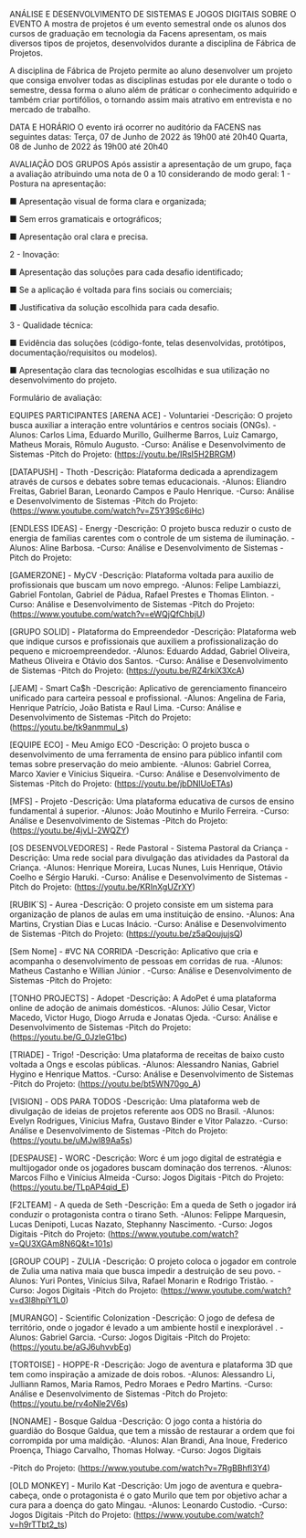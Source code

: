 ANÁLISE E DESENVOLVIMENTO DE SISTEMAS E JOGOS DIGITAIS
SOBRE O EVENTO
A mostra de projetos é um evento semestral onde os alunos dos cursos de graduação em tecnologia da Facens apresentam, os mais diversos tipos de projetos, desenvolvidos durante a disciplina de Fábrica de Projetos.

A disciplina de Fábrica de Projeto permite ao aluno desenvolver um projeto que consiga envolver todas as disciplinas estudas por ele durante o todo o semestre, dessa forma o aluno além de práticar o conhecimento adquirido e também criar portifólios, o tornando assim mais atrativo em entrevista e no mercado de trabalho.

DATA E HORÁRIO
O evento irá ocorrer no auditório da FACENS nas seguintes datas:
Terça, 07 de Junho de 2022 ás 19h00 até 20h40
Quarta, 08 de Junho de 2022 ás 19h00 até 20h40

AVALIAÇÃO DOS GRUPOS
Após assistir a apresentação de um grupo, faça a avaliação atribuindo uma nota de 0 a 10 considerando de modo geral: 1 - Postura na apresentação:

■ Apresentação visual de forma clara e organizada;

■ Sem erros gramaticais e ortográficos;

■ Apresentação oral clara e precisa.

2 - Inovação:

■ Apresentação das soluções para cada desafio identificado;

■ Se a aplicação é voltada para fins sociais ou comerciais;

■ Justificativa da solução escolhida para cada desafio.

3 - Qualidade técnica:

■ Evidência das soluções (código-fonte, telas desenvolvidas, protótipos, documentação/requisitos ou modelos).

■ Apresentação clara das tecnologias escolhidas e sua utilização no desenvolvimento do projeto.


Formulário de avaliação:

EQUIPES PARTICIPANTES
[ARENA ACE] - Voluntariei
-Descrição: O projeto busca auxiliar a interação entre voluntários e centros sociais (ONGs).
-Alunos: Carlos Lima, Eduardo Murillo, Guilherme Barros, Luiz Camargo, Matheus Morais, Rômulo Augusto.
-Curso: Análise e Desenvolvimento de Sistemas
-Pitch do Projeto: (https://youtu.be/IRsI5H2BRGM)

[DATAPUSH] - Thoth
-Descrição: Plataforma dedicada a aprendizagem através de cursos e debates sobre temas educacionais.
-Alunos: Eliandro Freitas, Gabriel Baran, Leonardo Campos e Paulo Henrique.
-Curso: Análise e Desenvolvimento de Sistemas
-Pitch do Projeto: (https://www.youtube.com/watch?v=Z5Y39Sc6iHc)

[ENDLESS IDEAS] - Energy
-Descrição: O projeto busca reduzir o custo de energia de familias carentes com o controle de um sistema de iluminação.
-Alunos: Aline Barbosa.
-Curso: Análise e Desenvolvimento de Sistemas
-Pitch do Projeto:

[GAMERZONE] - MyCV
-Descrição: Plataforma voltada para auxilio de profissionais que buscam um novo emprego.
-Alunos: Felipe Lambiazzi, Gabriel Fontolan, Gabriel de Pádua, Rafael Prestes e Thomas Elinton.
-Curso: Análise e Desenvolvimento de Sistemas
-Pitch do Projeto: (https://www.youtube.com/watch?v=eWQjQfChbjU)

[GRUPO SOLID] - Plataforma do Empreendedor
-Descrição: Plataforma web que indique cursos e profissionais que auxiliem a profissionalização do pequeno e microempreendedor.
-Alunos: Eduardo Addad, Gabriel Oliveira, Matheus Oliveira e Otávio dos Santos.
-Curso: Análise e Desenvolvimento de Sistemas
-Pitch do Projeto: (https://youtu.be/RZ4rkiX3XcA)

[JEAM] - Smart Ca$h
-Descrição: Aplicativo de gerenciamento financeiro unificado para carteira pessoal e profissional.
-Alunos: Angelina de Faria, Henrique Patrício, João Batista e Raul Lima.
-Curso: Análise e Desenvolvimento de Sistemas
-Pitch do Projeto: (https://youtu.be/tk9anmmul_s)

[EQUIPE ECO] - Meu Amigo ECO
-Descrição: O projeto busca o desenvolvimento de uma ferramenta de ensino para público infantil com temas sobre preservação do meio ambiente.
-Alunos: Gabriel Correa, Marco Xavier e Vinicius Siqueira.
-Curso: Análise e Desenvolvimento de Sistemas
-Pitch do Projeto: (https://youtu.be/jbDNlUoETAs)

[MFS] - Projeto
-Descrição: Uma plataforma educativa de cursos de ensino fundamental á superior.
-Alunos: João Moutinho e Murilo Ferreira.
-Curso: Análise e Desenvolvimento de Sistemas
-Pitch do Projeto: (https://youtu.be/4jvLl-2WQZY)

[OS DESENVOLVEDORES] - Rede Pastoral - Sistema Pastoral da Criança
-Descrição: Uma rede social para divulgação das atividades da Pastoral da Criança.
-Alunos: Henrique Moreira, Lucas Nunes, Luis Henrique, Otávio Coelho e Sérgio Haruki.
-Curso: Análise e Desenvolvimento de Sistemas
-Pitch do Projeto: (https://youtu.be/KRInXgUZrXY)

[RUBIK´S] - Aurea
-Descrição: O projeto consiste em um sistema para organização de planos de aulas em uma instituição de ensino.
-Alunos: Ana Martins, Crystian Dias e Lucas Inácio.
-Curso: Análise e Desenvolvimento de Sistemas
-Pitch do Projeto: (https://youtu.be/z5aQoujujsQ)

[Sem Nome] - #VC NA CORRIDA
-Descrição: Aplicativo que cria e acompanha o desenvolvimento de pessoas em corridas de rua.
-Alunos: Matheus Castanho e Willian Júnior .
-Curso: Análise e Desenvolvimento de Sistemas
-Pitch do Projeto:

[TONHO PROJECTS] - Adopet
-Descrição: A AdoPet é uma plataforma online de adoção de animais domésticos.
-Alunos: Júlio Cesar, Victor Macedo, Victor Hugo, Diogo Arruda e Jonatas Ojeda.
-Curso: Análise e Desenvolvimento de Sistemas
-Pitch do Projeto: (https://youtu.be/G_0JzIeG1bc)

[TRIADE] - Trigo!
-Descrição: Uma plataforma de receitas de baixo custo voltada a Ongs e escolas públicas.
-Alunos: Alessandro Nanias, Gabriel Hygino e Henrique Mattos.
-Curso: Análise e Desenvolvimento de Sistemas
-Pitch do Projeto: (https://youtu.be/bt5WN70go_A)

[VISION] - ODS PARA TODOS
-Descrição: Uma plataforma web de divulgação de ideias de projetos referente aos ODS no Brasil.
-Alunos: Evelyn Rodrigues, Vinicius Mafra, Gustavo Binder e Vitor Palazzo.
-Curso: Análise e Desenvolvimento de Sistemas
-Pitch do Projeto: (https://youtu.be/uMJwl89Aa5s)

[DESPAUSE] - WORC
-Descrição: Worc é um jogo digital de estratégia e multijogador onde os jogadores buscam dominação dos terrenos.
-Alunos: Marcos Filho e Vinícius Almeida
-Curso: Jogos Digitais
-Pitch do Projeto: (https://youtu.be/TLpAP4qid_E)

[F2LTEAM] - A queda de Seth
-Descrição: Em a queda de Seth o jogador irá conduzir o protagonista contra o tirano Seth.
-Alunos: Felippe Marquesin, Lucas Denipoti, Lucas Nazato, Stephanny Nascimento.
-Curso: Jogos Digitais
-Pitch do Projeto: (https://www.youtube.com/watch?v=QU3XGAm8N6Q&t=101s)

[GROUP COUP] - ZULIA
-Descrição: O projeto coloca o jogador em controle de Zulia uma nativa maia que busca impedir a destruição de seu povo.
-Alunos: Yuri Pontes, Vinícius Silva, Rafael Monarin e Rodrigo Tristão.
-Curso: Jogos Digitais
-Pitch do Projeto: (https://www.youtube.com/watch?v=d3l8hpiY1L0)

[MURANGO] - Scientific Colonization
-Descrição: O jogo de defesa de território, onde o jogador é levado a um ambiente hostil e inexplorável .
-Alunos: Gabriel Garcia.
-Curso: Jogos Digitais
-Pitch do Projeto: (https://youtu.be/aGJ6uhvvbEg)

[TORTOISE] - HOPPE-R
-Descrição: Jogo de aventura e plataforma 3D que tem como inspiração a amizade de dois robos.
-Alunos: Alessandro Li, Julliann Ramos, Maria Ramos, Pedro Moraes e Pedro Martins.
-Curso: Análise e Desenvolvimento de Sistemas
-Pitch do Projeto: (https://youtu.be/rv4oNle2V6s)

[NONAME] - Bosque Galdua
-Descrição: O jogo conta a história do guardião do Bosque Galdua, que tem a missão de restaurar a ordem que foi corrompida por uma maldição.
-Alunos: Alan Brandi, Ana Inoue, Frederico Proença, Thiago Carvalho, Thomas Holway.
-Curso: Jogos Digitais

-Pitch do Projeto: (https://www.youtube.com/watch?v=7RgBBhfl3Y4)

[OLD MONKEY] - Murilo Kat
-Descrição: Um jogo de aventura e quebra-cabeça, onde o protagonista é o gato Murilo que tem por objetivo achar a cura para a doença do gato Mingau.
-Alunos: Leonardo Custodio.
-Curso: Jogos Digitais
-Pitch do Projeto: (https://www.youtube.com/watch?v=h9rTTbt2_ts)
